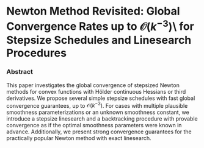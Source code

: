 # Newton Method Revisited: Global Convergence Rates up to  $\mathcal {O}\left(k^{-3} \right)$\ for Stepsize Schedules and Linesearch Procedures

### Abstract
This paper investigates the global convergence of stepsized Newton methods for convex functions with Hölder continuous Hessians or third derivatives. We propose several simple stepsize schedules with fast global convergence guarantees, up to $\mathcal O\left( k^{-3} \right)$. For cases with multiple plausible smoothness parameterizations or an unknown smoothness constant, we introduce a stepsize linesearch and a backtracking procedure with provable convergence as if the optimal smoothness parameters were known in advance.
Additionally, we present strong convergence guarantees for the practically popular Newton method with exact linesearch.